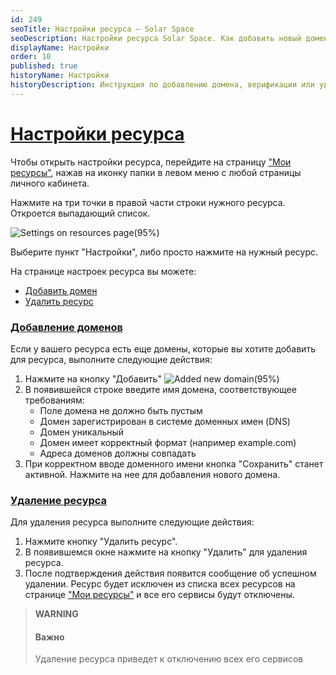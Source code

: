 ```yaml
---
id: 249
seoTitle: Настройки ресурса — Solar Space
seoDescription: Настройки ресурса Solar Space. Как добавить новый домен, верифицировать или удалить ресурс. Подробная инструкция по настройке ресурсов
displayName: Настройки
order: 10
published: true
historyName: Настройки
historyDescription: Инструкция по добавлению домена, верификации или удалению ресурса
---
```


# [Настройки ресурса](settings-for-resource)

Чтобы открыть настройки ресурса, перейдите на страницу ["Мои ресурсы"]([246]), нажав на иконку папки в левом меню с любой страницы личного кабинета.

Нажмите на три точки в правой части строки нужного ресурса. Откроется выпадающий список.

![Settings on resources page(95%)](https://img.solarspace.pro/docs/on-prem/Resources/settings-on-resources-page.png "Настройки на странице ресурсов")

Выберите пункт "Настройки", либо просто нажмите на нужный ресурс.

На странице настроек ресурса вы можете:
- [Добавить домен]([249#adding-new-domain])
- [Удалить ресурс]([249#delete-resource])

### [Добавление доменов](adding-new-domain)
Если у вашего ресурса есть еще домены, которые вы хотите добавить для ресурса, выполните следующие действия:

1. Нажмите на кнопку "Добавить"
![Added new domain(95%)](https://img.solarspace.pro/docs/on-prem/Resources/added-new-domain.png "Добавление нового домена")
2. В появившейся строке введите имя домена, соответствующее требованиям:
    - Поле домена не должно быть пустым
    - Домен зарегистрирован в системе доменных имен (DNS)
    - Домен уникальный
    - Домен имеет корректный формат (например example.com)
    - Адреса доменов должны совпадать
3. При корректном вводе доменного имени кнопка "Сохранить" станет активной. Нажмите на нее для добавления нового домена.


### [Удаление ресурса](delete-resource)

Для удаления ресурса выполните следующие действия:
1. Нажмите кнопку "Удалить ресурс".
2. В появившемся окне нажмите на кнопку "Удалить" для удаления ресурса.
3. После подтверждения действия появится сообщение об успешном удалении. Ресурс будет исключен из списка всех ресурсов на странице ["Мои ресурсы"]([246]) и все его сервисы будут отключены.
 
> **WARNING**
> #### Важно
> Удаление ресурса приведет к отключению всех его сервисов